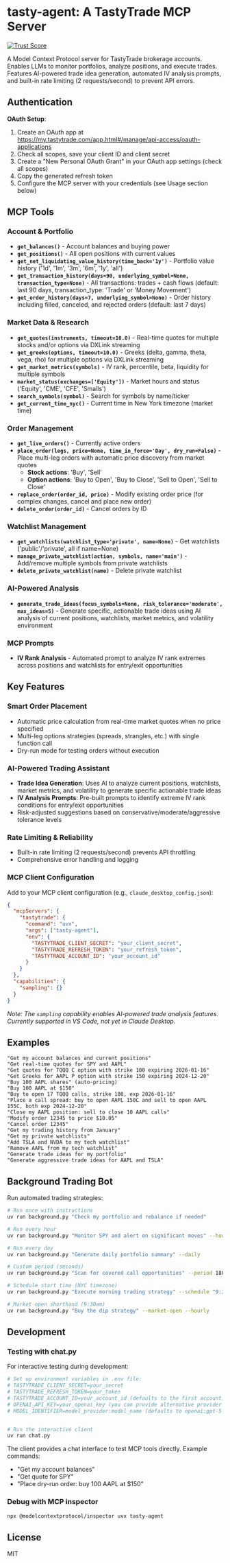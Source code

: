 # tasty-agent: A TastyTrade MCP Server
[![Trust Score](https://archestra.ai/mcp-catalog/api/badge/quality/ferdousbhai/tasty-agent)](https://archestra.ai/mcp-catalog/ferdousbhai__tasty-agent)

A Model Context Protocol server for TastyTrade brokerage accounts. Enables LLMs to monitor portfolios, analyze positions, and execute trades. Features AI-powered trade idea generation, automated IV analysis prompts, and built-in rate limiting (2 requests/second) to prevent API errors.

## Authentication

**OAuth Setup**:
1. Create an OAuth app at https://my.tastytrade.com/app.html#/manage/api-access/oauth-applications
2. Check all scopes, save your client ID and client secret  
3. Create a "New Personal OAuth Grant" in your OAuth app settings (check all scopes)
4. Copy the generated refresh token
5. Configure the MCP server with your credentials (see Usage section below)

## MCP Tools

### Account & Portfolio
- **`get_balances()`** - Account balances and buying power
- **`get_positions()`** - All open positions with current values
- **`get_net_liquidating_value_history(time_back='1y')`** - Portfolio value history ('1d', '1m', '3m', '6m', '1y', 'all')
- **`get_transaction_history(days=90, underlying_symbol=None, transaction_type=None)`** - All transactions: trades + cash flows (default: last 90 days, transaction_type: 'Trade' or 'Money Movement')
- **`get_order_history(days=7, underlying_symbol=None)`** - Order history including filled, canceled, and rejected orders (default: last 7 days)

### Market Data & Research
- **`get_quotes(instruments, timeout=10.0)`** - Real-time quotes for multiple stocks and/or options via DXLink streaming
- **`get_greeks(options, timeout=10.0)`** - Greeks (delta, gamma, theta, vega, rho) for multiple options via DXLink streaming
- **`get_market_metrics(symbols)`** - IV rank, percentile, beta, liquidity for multiple symbols
- **`market_status(exchanges=['Equity'])`** - Market hours and status ('Equity', 'CME', 'CFE', 'Smalls')
- **`search_symbols(symbol)`** - Search for symbols by name/ticker
- **`get_current_time_nyc()`** - Current time in New York timezone (market time)

### Order Management
- **`get_live_orders()`** - Currently active orders
- **`place_order(legs, price=None, time_in_force='Day', dry_run=False)`** - Place multi-leg orders with automatic price discovery from market quotes
  - **Stock actions**: 'Buy', 'Sell'
  - **Option actions**: 'Buy to Open', 'Buy to Close', 'Sell to Open', 'Sell to Close'
- **`replace_order(order_id, price)`** - Modify existing order price (for complex changes, cancel and place new order)
- **`delete_order(order_id)`** - Cancel orders by ID

### Watchlist Management
- **`get_watchlists(watchlist_type='private', name=None)`** - Get watchlists ('public'/'private', all if name=None)
- **`manage_private_watchlist(action, symbols, name='main')`** - Add/remove multiple symbols from private watchlists
- **`delete_private_watchlist(name)`** - Delete private watchlist

### AI-Powered Analysis
- **`generate_trade_ideas(focus_symbols=None, risk_tolerance='moderate', max_ideas=5)`** - Generate specific, actionable trade ideas using AI analysis of current positions, watchlists, market metrics, and volatility environment

### MCP Prompts
- **IV Rank Analysis** - Automated prompt to analyze IV rank extremes across positions and watchlists for entry/exit opportunities

## Key Features

### Smart Order Placement
- Automatic price calculation from real-time market quotes when no price specified
- Multi-leg options strategies (spreads, strangles, etc.) with single function call
- Dry-run mode for testing orders without execution

### AI-Powered Trading Assistant
- **Trade Idea Generation**: Uses AI to analyze current positions, watchlists, market metrics, and volatility to generate specific actionable trade ideas
- **IV Analysis Prompts**: Pre-built prompts to identify extreme IV rank conditions for entry/exit opportunities
- Risk-adjusted suggestions based on conservative/moderate/aggressive tolerance levels

### Rate Limiting & Reliability
- Built-in rate limiting (2 requests/second) prevents API throttling
- Comprehensive error handling and logging

### MCP Client Configuration

Add to your MCP client configuration (e.g., `claude_desktop_config.json`):
```json
{
  "mcpServers": {
    "tastytrade": {
      "command": "uvx",
      "args": ["tasty-agent"],
      "env": {
        "TASTYTRADE_CLIENT_SECRET": "your_client_secret",
        "TASTYTRADE_REFRESH_TOKEN": "your_refresh_token",
        "TASTYTRADE_ACCOUNT_ID": "your_account_id"
      }
    }
  },
  "capabilities": {
    "sampling": {}
  }
}
```

*Note: The `sampling` capability enables AI-powered trade analysis features. Currently supported in VS Code, not yet in Claude Desktop.*

## Examples

```
"Get my account balances and current positions"
"Get real-time quotes for SPY and AAPL"
"Get quotes for TQQQ C option with strike 100 expiring 2026-01-16"
"Get Greeks for AAPL P option with strike 150 expiring 2024-12-20"
"Buy 100 AAPL shares" (auto-pricing)
"Buy 100 AAPL at $150"
"Buy to open 17 TQQQ calls, strike 100, exp 2026-01-16"
"Place a call spread: buy to open AAPL 150C and sell to open AAPL 155C, both exp 2024-12-20"
"Close my AAPL position: sell to close 10 AAPL calls"
"Modify order 12345 to price $10.05"
"Cancel order 12345"
"Get my trading history from January"
"Get my private watchlists"
"Add TSLA and NVDA to my tech watchlist"
"Remove AAPL from my tech watchlist"
"Generate trade ideas for my portfolio"
"Generate aggressive trade ideas for AAPL and TSLA"
```

## Background Trading Bot

Run automated trading strategies:

```bash
# Run once with instructions
uv run background.py "Check my portfolio and rebalance if needed"

# Run every hour
uv run background.py "Monitor SPY and alert on significant moves" --hourly

# Run every day
uv run background.py "Generate daily portfolio summary" --daily

# Custom period (seconds)
uv run background.py "Scan for covered call opportunities" --period 1800  # every 30 minutes

# Schedule start time (NYC timezone)
uv run background.py "Execute morning trading strategy" --schedule "9:30am" --hourly

# Market open shorthand (9:30am)
uv run background.py "Buy the dip strategy" --market-open --hourly
```

## Development

### Testing with chat.py

For interactive testing during development:
```bash
# Set up environment variables in .env file:
# TASTYTRADE_CLIENT_SECRET=your_secret
# TASTYTRADE_REFRESH_TOKEN=your_token
# TASTYTRADE_ACCOUNT_ID=your_account_id (defaults to the first account)
# OPENAI_API_KEY=your_openai_key (you can provide alternative provider of your choice as supported by pydantic-ai)
# MODEL_IDENTIFIER=model_provider:model_name (defaults to openai:gpt-5-mini)


# Run the interactive client
uv run chat.py
```

The client provides a chat interface to test MCP tools directly. Example commands:
- "Get my account balances"
- "Get quote for SPY" 
- "Place dry-run order: buy 100 AAPL at $150"

### Debug with MCP inspector

```bash
npx @modelcontextprotocol/inspector uvx tasty-agent
```

## License

MIT
